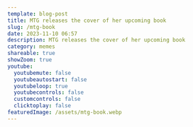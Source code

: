 ```yaml
---
template: blog-post
title: MTG releases the cover of her upcoming book
slug: /mtg-book
date: 2023-11-10 06:57
description: MTG releases the cover of her upcoming book
category: memes
shareable: true
showZoom: true
youtube:
  youtubemute: false
  youtubeautostart: false
  youtubeloop: true
  youtubecontrols: false
  customcontrols: false
  clicktoplay: false
featuredImage: /assets/mtg-book.webp
---
```

